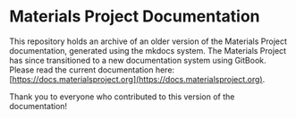 # Materials Project Documentation

This repository holds an archive of an older version of the Materials Project documentation, generated 
using the mkdocs system. The Materials Project has since transitioned to a new documentation system 
using GitBook. Please read the current documentation here: [https://docs.materialsproject.org](https://docs.materialsproject.org).

Thank you to everyone who contributed to this version of the documentation!
